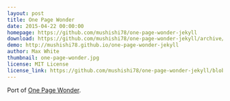 ```yaml
---
layout: post
title: One Page Wonder
date: 2015-04-22 00:00:00
homepage: https://github.com/mushishi78/one-page-wonder-jekyll
download: https://github.com/mushishi78/one-page-wonder-jekyll/archive/gh-pages.zip
demo: http://mushishi78.github.io/one-page-wonder-jekyll
author: Max White
thumbnail: one-page-wonder.jpg
license: MIT License
license_link: https://github.com/mushishi78/one-page-wonder-jekyll/blob/gh-pages/LICENSE.txt
---
```


Port of [One Page
Wonder](https://github.com/IronSummitMedia/startbootstrap-one-page-wonder).
